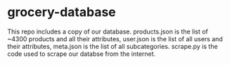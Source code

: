 # grocery-database
This repo includes a copy of our database. products.json is the list of ~4300 products and all their attributes, user.json is the list of all users and their attributes, meta.json is the list of all subcategories. scrape.py is the code used to scrape our databse from the internet.
